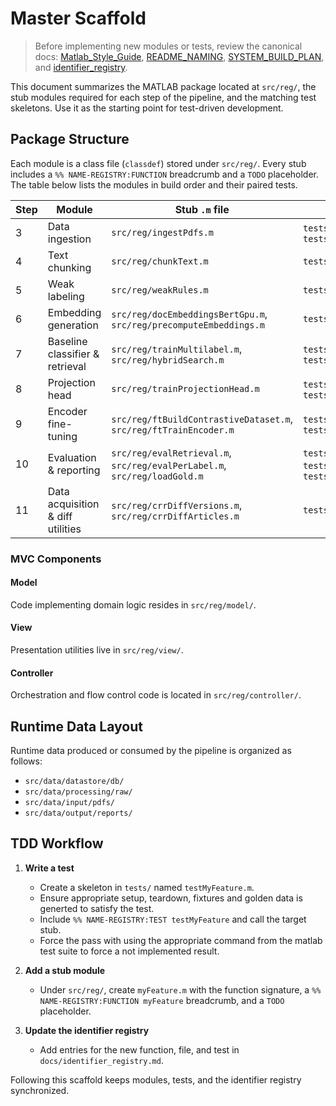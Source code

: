 # Master Scaffold

> Before implementing new modules or tests, review the canonical docs:
> [Matlab_Style_Guide](Matlab_Style_Guide.md), [README_NAMING](README_NAMING.md),
> [SYSTEM_BUILD_PLAN](SYSTEM_BUILD_PLAN.md), and [identifier_registry](identifier_registry.md).

This document summarizes the MATLAB package located at `src/reg/`, the stub modules required for each step of the pipeline, and the matching test skeletons. Use it as the starting point for test-driven development.

## Package Structure

Each module is a class file (`classdef`) stored under `src/reg/`. Every stub includes a `%% NAME-REGISTRY:FUNCTION` breadcrumb and a `TODO` placeholder. The table below lists the modules in build order and their paired tests.

| Step | Module | Stub `.m` file | Test skeleton(s) |
|------|--------|----------------|------------------|
| 3 | Data ingestion | `src/reg/ingestPdfs.m` | `tests/testPDFIngest.m`, `tests/testIngestAndChunk.m` |
| 4 | Text chunking | `src/reg/chunkText.m` | `tests/testIngestAndChunk.m` |
| 5 | Weak labeling | `src/reg/weakRules.m` | `tests/testRulesAndModel.m` |
| 6 | Embedding generation | `src/reg/docEmbeddingsBertGpu.m`, `src/reg/precomputeEmbeddings.m` | `tests/testFeatures.m` |
| 7 | Baseline classifier & retrieval | `src/reg/trainMultilabel.m`, `src/reg/hybridSearch.m` | `tests/testRegressionMetricsSimulated.m`, `tests/testHybridSearch.m` |
| 8 | Projection head | `src/reg/trainProjectionHead.m` | `tests/testProjectionHeadSimulated.m`, `tests/testProjectionAutoloadPipeline.m` |
| 9 | Encoder fine-tuning | `src/reg/ftBuildContrastiveDataset.m`, `src/reg/ftTrainEncoder.m` | `tests/testFineTuneSmoke.m`, `tests/testFineTuneResume.m` |
| 10 | Evaluation & reporting | `src/reg/evalRetrieval.m`, `src/reg/evalPerLabel.m`, `src/reg/loadGold.m` | `tests/testMetricsExpectedJSON.m`, `tests/testGoldMetrics.m`, `tests/testReportArtifact.m` |
| 11 | Data acquisition & diff utilities | `src/reg/crrDiffVersions.m`, `src/reg/crrDiffArticles.m` | `tests/testFetchers.m` |

### MVC Components

#### Model
Code implementing domain logic resides in `src/reg/model/`.

#### View
Presentation utilities live in `src/reg/view/`.

#### Controller
Orchestration and flow control code is located in `src/reg/controller/`.

## Runtime Data Layout

Runtime data produced or consumed by the pipeline is organized as follows:

- `src/data/datastore/db/`
- `src/data/processing/raw/`
- `src/data/input/pdfs/`
- `src/data/output/reports/`

## TDD Workflow

1. **Write a test**
   - Create a skeleton in `tests/` named `testMyFeature.m`.
   - Ensure appropriate setup, teardown, fixtures and golden data is generted to satisfy the test.
   - Include `%% NAME-REGISTRY:TEST testMyFeature` and call the target stub.
   - Force the pass with using the appropriate command from the matlab test suite to force a not implemented result.

2. **Add a stub module**
   - Under `src/reg/`, create `myFeature.m` with the function signature, a `%% NAME-REGISTRY:FUNCTION myFeature` breadcrumb, and a `TODO` placeholder.

3. **Update the identifier registry**
   - Add entries for the new function, file, and test in `docs/identifier_registry.md`.


Following this scaffold keeps modules, tests, and the identifier registry synchronized.
